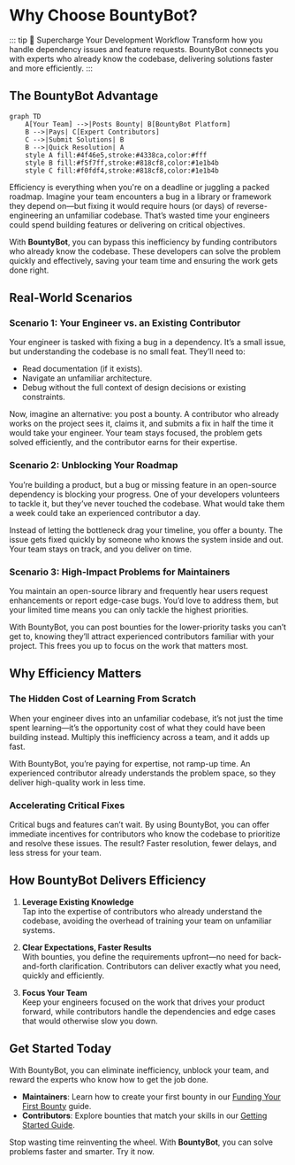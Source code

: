 # Why Choose BountyBot?

::: tip 🚀 Supercharge Your Development Workflow
Transform how you handle dependency issues and feature requests. BountyBot connects you with experts who already know the codebase, delivering solutions faster and more efficiently.
:::

## The BountyBot Advantage

```mermaid
graph TD
    A[Your Team] -->|Posts Bounty| B[BountyBot Platform]
    B -->|Pays| C[Expert Contributors]
    C -->|Submit Solutions| B
    B -->|Quick Resolution| A
    style A fill:#4f46e5,stroke:#4338ca,color:#fff
    style B fill:#f5f7ff,stroke:#818cf8,color:#1e1b4b
    style C fill:#f0fdf4,stroke:#818cf8,color:#1e1b4b
```

Efficiency is everything when you're on a deadline or juggling a packed roadmap. Imagine your team encounters a bug in a library or framework they depend on—but fixing it would require hours (or days) of reverse-engineering an unfamiliar codebase. That’s wasted time your engineers could spend building features or delivering on critical objectives.  

With **BountyBot**, you can bypass this inefficiency by funding contributors who already know the codebase. These developers can solve the problem quickly and effectively, saving your team time and ensuring the work gets done right.

## Real-World Scenarios  

### **Scenario 1: Your Engineer vs. an Existing Contributor**  

Your engineer is tasked with fixing a bug in a dependency. It’s a small issue, but understanding the codebase is no small feat. They’ll need to:  

- Read documentation (if it exists).  
- Navigate an unfamiliar architecture.  
- Debug without the full context of design decisions or existing constraints.  

Now, imagine an alternative: you post a bounty. A contributor who already works on the project sees it, claims it, and submits a fix in half the time it would take your engineer. Your team stays focused, the problem gets solved efficiently, and the contributor earns for their expertise.

### **Scenario 2: Unblocking Your Roadmap**  

You’re building a product, but a bug or missing feature in an open-source dependency is blocking your progress. One of your developers volunteers to tackle it, but they’ve never touched the codebase. What would take them a week could take an experienced contributor a day.  

Instead of letting the bottleneck drag your timeline, you offer a bounty. The issue gets fixed quickly by someone who knows the system inside and out. Your team stays on track, and you deliver on time.

### **Scenario 3: High-Impact Problems for Maintainers**  

You maintain an open-source library and frequently hear users request enhancements or report edge-case bugs. You’d love to address them, but your limited time means you can only tackle the highest priorities.  

With BountyBot, you can post bounties for the lower-priority tasks you can’t get to, knowing they’ll attract experienced contributors familiar with your project. This frees you up to focus on the work that matters most.

## Why Efficiency Matters  

### **The Hidden Cost of Learning From Scratch**  

When your engineer dives into an unfamiliar codebase, it’s not just the time spent learning—it’s the opportunity cost of what they could have been building instead. Multiply this inefficiency across a team, and it adds up fast.  

With BountyBot, you’re paying for expertise, not ramp-up time. An experienced contributor already understands the problem space, so they deliver high-quality work in less time.  

### **Accelerating Critical Fixes**  

Critical bugs and features can’t wait. By using BountyBot, you can offer immediate incentives for contributors who know the codebase to prioritize and resolve these issues. The result? Faster resolution, fewer delays, and less stress for your team.  

## How BountyBot Delivers Efficiency  

1. **Leverage Existing Knowledge**  
   Tap into the expertise of contributors who already understand the codebase, avoiding the overhead of training your team on unfamiliar systems.  

2. **Clear Expectations, Faster Results**  
   With bounties, you define the requirements upfront—no need for back-and-forth clarification. Contributors can deliver exactly what you need, quickly and efficiently.  

3. **Focus Your Team**  
   Keep your engineers focused on the work that drives your product forward, while contributors handle the dependencies and edge cases that would otherwise slow you down.  

## Get Started Today  

With BountyBot, you can eliminate inefficiency, unblock your team, and reward the experts who know how to get the job done.  

- **Maintainers**: Learn how to create your first bounty in our [Funding Your First Bounty](/guide/funding-first-bounty) guide.  
- **Contributors**: Explore bounties that match your skills in our [Getting Started Guide](/guide/getting-started).  

Stop wasting time reinventing the wheel. With **BountyBot**, you can solve problems faster and smarter. Try it now.
